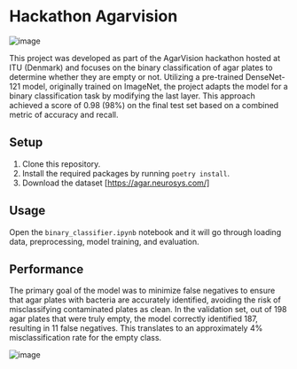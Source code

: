 # Hackathon Agarvision
![image](https://github.com/MagnusS0/AgarVision_2024/assets/97634880/1e03337a-e5a6-4277-a505-5aea750fbb8e)


This project was developed as part of the AgarVision hackathon hosted at ITU (Denmark) and focuses on the binary classification of agar plates to determine whether they are empty or not. Utilizing a pre-trained DenseNet-121 model, originally trained on ImageNet, the project adapts the model for a binary classification task by modifying the last layer. This approach achieved a score of 0.98 (98%) on the final test set based on a combined metric of accuracy and recall.


## Setup

1. Clone this repository.
2. Install the required packages by running `poetry install`.
3. Download the dataset [https://agar.neurosys.com/]

## Usage

Open the `binary_classifier.ipynb` notebook and it will go through loading data, preprocessing, model training, and evaluation.

## Performance
The primary goal of the model was to minimize false negatives to ensure that agar plates with bacteria are accurately identified, avoiding the risk of misclassifying contaminated plates as clean. In the validation set, out of 198 agar plates that were truly empty, the model correctly identified 187, resulting in 11 false negatives. This translates to an approximately 4% misclassification rate for the empty class.


![image](https://github.com/MagnusS0/AgarVision_2024/assets/97634880/4cacb10e-8389-4f25-b5aa-7716c0af47ff)

